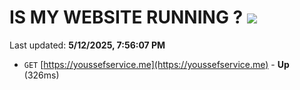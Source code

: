 # IS MY WEBSITE RUNNING ? [![](https://img.shields.io/static/v1?label=Sponsor&message=%E2%9D%A4&logo=GitHub&color=%23fe8e86)](https://github.com/sponsors/Youssef-Lehmam)

Last updated: **5/12/2025, 7:56:07 PM**

- `GET` [https://youssefservice.me](https://youssefservice.me) - **Up** (326ms)
